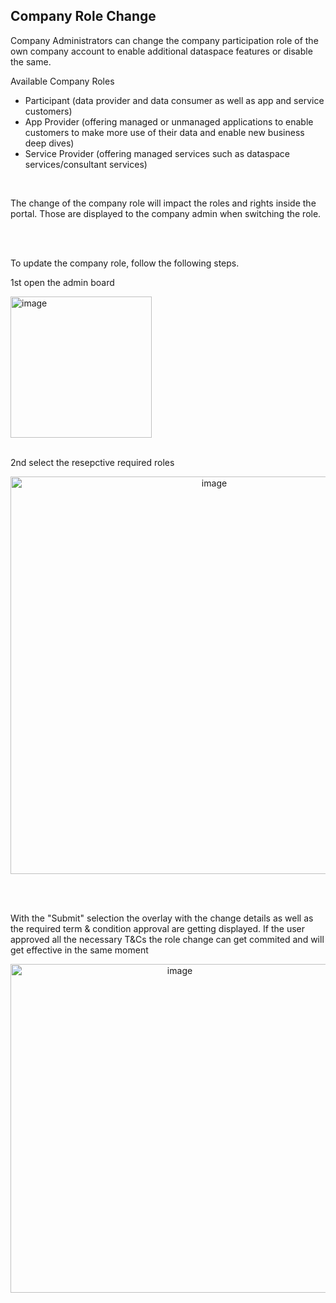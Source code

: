 ## Company Role Change

Company Administrators can change the company participation role of the own company account to enable additional dataspace features or disable the same.

Available Company Roles
* Participant (data provider and data consumer as well as app and service customers)
* App Provider (offering managed or unmanaged applications to enable customers to make more use of their data and enable new business deep dives)
* Service Provider (offering managed services such as dataspace services/consultant services)
<br>

The change of the company role will impact the roles and rights inside the portal.
Those are displayed to the company admin when switching the role.

<br>
<br>

To update the company role, follow the following steps.

1st open the admin board

<img width="226" alt="image" src="https://github.com/catenax-ng/tx-portal-assets/assets/94133633/db6ffe2c-a939-45ed-8aa8-9e53962fbd12">

<br>
<br>

2nd select the resepctive required roles

<p align="center">
<img width="636" alt="image" src="https://github.com/catenax-ng/tx-portal-assets/assets/94133633/6c2130dd-6add-4953-b480-1fb9fd6e6399">
</p>

<br>
<br>

With the "Submit" selection the overlay with the change details as well as the required term & condition approval are getting displayed.
If the user approved all the necessary T&Cs the role change can get commited and will get effective in the same moment

<p align="center">
<img width="526" alt="image" src="https://github.com/catenax-ng/tx-portal-assets/assets/94133633/2e9f91e4-4b89-4482-b2ed-99d89a00e0cb">
</p>

<br>
<br>


